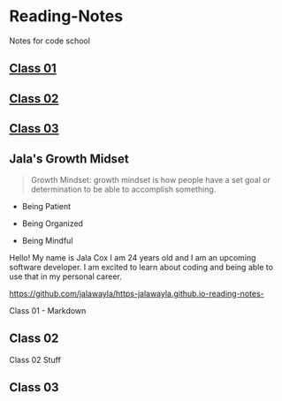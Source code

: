 # Reading-Notes

Notes for code school

## [Class 01](/Reading-Notes/Class01)

## [Class 02](/Reading-Notes/Class02)

## [Class 03](/Reading-Notes/Class03)

## Jala's Growth Midset
>
> Growth Mindset: growth mindset is how people have a set goal or determination to be able to accomplish something.

+ Being Patient

+ Being Organized

+ Being Mindful

Hello! My name is Jala Cox I am 24 years old and I am an upcoming software developer. I am excited to learn about coding and being able to use that in my personal career.

<https://github.com/jalawayla/https-jalawayla.github.io-reading-notes->

Class 01 - Markdown

## Class 02

Class 02 Stuff

## Class 03
